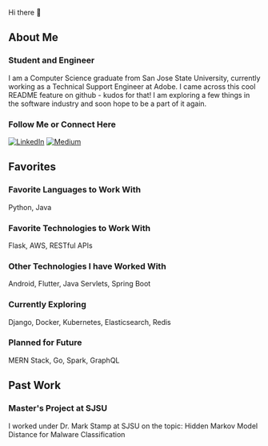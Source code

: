 Hi there 👋
## About Me

### Student and Engineer
I am a Computer Science graduate from San Jose State University, currently working as a Technical Support Engineer at Adobe. I came across this cool README feature on github - kudos for that! I am exploring a few things in the software industry and soon hope to be a part of it again.

### Follow Me or Connect Here
<a href="https://www.linkedin.com/in/shamlisingh/" target="_blank"><img alt="LinkedIn" src="https://img.shields.io/badge/linkedin-%230077B5.svg?&style=for-the-badge&logo=linkedin&logoColor=white" /></a>
<a href="https://medium.com/@botdotcom" target="_blank"><img alt="Medium" src="https://img.shields.io/badge/medium-%2312100E.svg?&style=for-the-badge&logo=medium&logoColor=white" /></a>

## Favorites

### Favorite Languages to Work With
Python, Java

### Favorite Technologies to Work With
Flask, AWS, RESTful APIs

### Other Technologies I have Worked With
Android, Flutter, Java Servlets, Spring Boot

### Currently Exploring
Django, Docker, Kubernetes, Elasticsearch, Redis

### Planned for Future
MERN Stack, Go, Spark, GraphQL

## Past Work

### Master's Project at SJSU
I worked under Dr. Mark Stamp at SJSU on the topic: Hidden Markov Model Distance for Malware Classification
